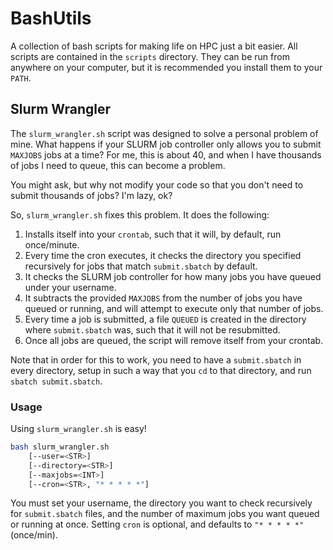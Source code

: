 # BashUtils

A collection of bash scripts for making life on HPC just a bit easier. All scripts are contained in the `scripts` directory. They can be run from anywhere on your computer, but it is recommended you install them to your `PATH`.

## Slurm Wrangler

The `slurm_wrangler.sh` script was designed to solve a personal problem of mine. What happens if your SLURM job controller only allows you to submit `MAXJOBS` jobs at a time? For me, this is about 40, and when I have thousands of jobs I need to queue, this can become a problem.

You might ask, but why not modify your code so that you don't need to submit thousands of jobs? I'm lazy, ok?

So, `slurm_wrangler.sh` fixes this problem. It does the following:

1. Installs itself into your `crontab`, such that it will, by default, run once/minute.
2. Every time the cron executes, it checks the directory you specified recursively for jobs that match `submit.sbatch` by default.
3. It checks the SLURM job controller for how many jobs you have queued under your username.
4. It subtracts the provided `MAXJOBS` from the number of jobs you have queued or running, and will attempt to execute only that number of jobs.
5. Every time a job is submitted, a file `QUEUED` is created in the directory where `submit.sbatch` was, such that it will not be resubmitted.
6. Once all jobs are queued, the script will remove itself from your crontab.

Note that in order for this to work, you need to have a `submit.sbatch` in every directory, setup in such a way that you `cd` to that directory, and run `sbatch submit.sbatch`.

### Usage

Using `slurm_wrangler.sh` is easy!

```bash
bash slurm_wrangler.sh
    [--user=<STR>]
    [--directory=<STR>]
    [--maxjobs=<INT>]
    [--cron=<STR>, "* * * * *"]
```

You must set your username, the directory you want to check recursively for `submit.sbatch` files, and the number of maximum jobs you want queued or running at once. Setting `cron` is optional, and defaults to `"* * * * *"` (once/min).
